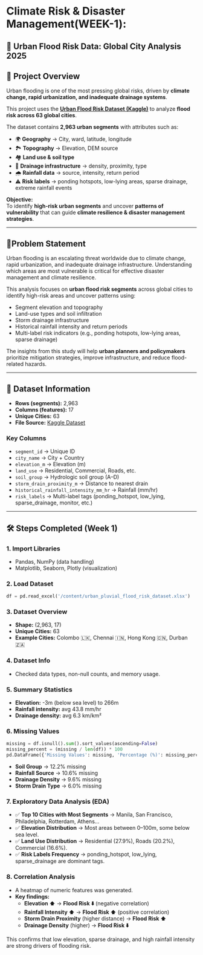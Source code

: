 # Climate Risk & Disaster Management(WEEK-1):
## 🌊 Urban Flood Risk Data: Global City Analysis 2025

## 📌 Project Overview  
Urban flooding is one of the most pressing global risks, driven by **climate change, rapid urbanization, and inadequate drainage systems**.  

This project uses the **[Urban Flood Risk Dataset (Kaggle)](https://www.kaggle.com/datasets/pratyushpuri/urban-flood-risk-data-global-city-analysis-2025/data)** to analyze **flood risk across 63 global cities**.  

The dataset contains **2,963 urban segments** with attributes such as:  
- 🌍 **Geography** → City, ward, latitude, longitude  
- 🏞️ **Topography** → Elevation, DEM source  
- 🏘️ **Land use & soil type**  
- 🚰 **Drainage infrastructure** → density, proximity, type  
- 🌧️ **Rainfall data** → source, intensity, return period  
- ⚠️ **Risk labels** → ponding hotspots, low-lying areas, sparse drainage, extreme rainfall events  

**Objective:**  
To identify **high-risk urban segments** and uncover **patterns of vulnerability** that can guide **climate resilience & disaster management strategies**.  

---

## 📌**Problem Statement**

Urban flooding is an escalating threat worldwide due to climate change, rapid urbanization, and inadequate drainage infrastructure. Understanding which areas are most vulnerable is critical for effective disaster management and climate resilience.  

This analysis focuses on **urban flood risk segments** across global cities to identify high-risk areas and uncover patterns using:  

- Segment elevation and topography  
- Land-use types and soil infiltration  
- Storm drainage infrastructure  
- Historical rainfall intensity and return periods  
- Multi-label risk indicators (e.g., ponding hotspots, low-lying areas, sparse drainage)  

The insights from this study will help **urban planners and policymakers** prioritize mitigation strategies, improve infrastructure, and reduce flood-related hazards.


---

## 📂 Dataset Information  
- **Rows (segments):** 2,963  
- **Columns (features):** 17  
- **Unique Cities:** 63  
- **File Source:** [Kaggle Dataset](https://www.kaggle.com/datasets/pratyushpuri/urban-flood-risk-data-global-city-analysis-2025/data)  

### Key Columns  
- `segment_id` → Unique ID  
- `city_name` → City + Country  
- `elevation_m` → Elevation (m)  
- `land_use` → Residential, Commercial, Roads, etc.  
- `soil_group` → Hydrologic soil group (A–D)  
- `storm_drain_proximity_m` → Distance to nearest drain  
- `historical_rainfall_intensity_mm_hr` → Rainfall (mm/hr)  
- `risk_labels` → Multi-label tags (ponding_hotspot, low_lying, sparse_drainage, monitor, etc.)  

---

## 🛠️ Steps Completed (Week 1)  

### 1. Import Libraries  
- Pandas, NumPy (data handling)  
- Matplotlib, Seaborn, Plotly (visualization)  

### 2. Load Dataset  
```python
df = pd.read_excel('/content/urban_pluvial_flood_risk_dataset.xlsx')
```

### 3. Dataset Overview  
- **Shape:** (2,963, 17)  
- **Unique Cities:** 63  
- **Example Cities:** Colombo 🇱🇰, Chennai 🇮🇳, Hong Kong 🇨🇳, Durban 🇿🇦  

### 4. Dataset Info  
- Checked data types, non-null counts, and memory usage.  

### 5. Summary Statistics  
- **Elevation:** -3m (below sea level) to 266m  
- **Rainfall intensity:** avg 43.8 mm/hr  
- **Drainage density:** avg 6.3 km/km²  

### 6. Missing Values  
```python
missing = df.isnull().sum().sort_values(ascending=False)
missing_percent = (missing / len(df)) * 100
pd.DataFrame({'Missing Values': missing, 'Percentage (%)': missing_percent})
```
- **Soil Group** → 12.2% missing  
- **Rainfall Source** → 10.6% missing  
- **Drainage Density** → 9.6% missing  
- **Storm Drain Type** → 6.0% missing  

### 7. Exploratory Data Analysis (EDA)  
- ✅ **Top 10 Cities with Most Segments** → Manila, San Francisco, Philadelphia, Rotterdam, Athens…  
- ✅ **Elevation Distribution** → Most areas between 0–100m, some below sea level.  
- ✅ **Land Use Distribution** → Residential (27.9%), Roads (20.2%), Commercial (16.6%).  
- ✅ **Risk Labels Frequency** → ponding_hotspot, low_lying, sparse_drainage are dominant tags.  

### 8. Correlation Analysis  
- A heatmap of numeric features was generated.  
- **Key findings:**  
  - **Elevation ⬆️** → **Flood Risk ⬇️** (negative correlation)  
  - **Rainfall Intensity ⬆️** → **Flood Risk ⬆️** (positive correlation)  
  - **Storm Drain Proximity** (higher distance) → **Flood Risk ⬆️**  
  - **Drainage Density** (higher) → **Flood Risk ⬇️**  

This confirms that low elevation, sparse drainage, and high rainfall intensity are strong drivers of flooding risk.



